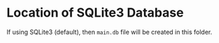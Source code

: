 # Location of SQLite3 Database

If using SQLite3 (default), then `main.db` file will be created in this folder.

